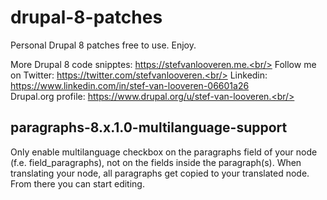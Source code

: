 # drupal-8-patches
Personal Drupal 8 patches free to use. Enjoy.  
  
More Drupal 8 code snipptes: https://stefvanlooveren.me.<br/>
Follow me on Twitter: https://twitter.com/stefvanlooveren.<br/>
Linkedin: https://www.linkedin.com/in/stef-van-looveren-06601a26<br/>
Drupal.org profile: https://www.drupal.org/u/stef-van-looveren.<br/>
## paragraphs-8.x.1.0-multilanguage-support ##
Only enable multilanguage checkbox on the paragraphs field of your node (f.e. field_paragraphs), not on the fields inside the paragraph(s). When translating your node, all paragraphs get copied to your translated node. From there you can start editing. 


